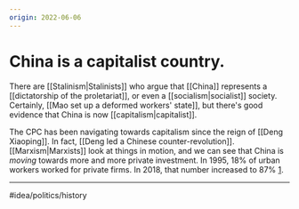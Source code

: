 ```yaml
---
origin: 2022-06-06
---
```

# China is a capitalist country. 
There are [[Stalinism|Stalinists]] who argue that [[China]] represents a [[dictatorship of the proletariat]], or even a [[socialism|socialist]] society. Certainly, [[Mao set up a deformed workers' state]], but there's good evidence that China is now [[capitalism|capitalist]]. 

The CPC has been navigating towards capitalism since the reign of [[Deng Xiaoping]]. In fact, [[Deng led a Chinese counter-revolution]]. [[Marxism|Marxists]] look at things in motion, and we can see that China is *moving* towards more and more private investment. In 1995, 18% of urban workers worked for private firms. In 2018, that number increased to 87% [1]. 

---
#idea/politics/history 

[1]: https://www.statista.com/chart/25194/private-sector-contribution-to-economy-in-china/